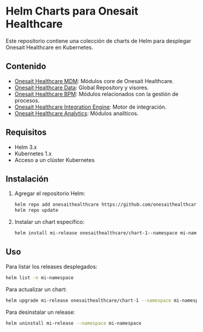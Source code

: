 # Helm Charts para Onesait Healthcare

Este repositorio contiene una colección de charts de Helm para desplegar Onesait Healthcare en Kubernetes.

## Contenido

- [Onesait Healthcare MDM](onesaithealthcare-mdm-chart/): Módulos core de Onesait Healthcare.
- [Onesait Healthcare Data](onesaithealthcare-data-chart/): Global Repository y visores.
- [Onesait Healthcare BPM](onesaithealthcare-bpm-chart/): Módulos relacionados con la gestión de procesos.
- [Onesait Healthcare Integration Engine](onesaithealthcare-iengine-chart/): Motor de integración.
- [Onesait Healthcare Analytics](onesaithealthcare-analytics-chart/): Módulos analíticos.


## Requisitos

- Helm 3.x
- Kubernetes 1.x
- Acceso a un clúster Kubernetes

## Instalación

1. Agregar el repositorio Helm:
   ```sh
   helm repo add onesaithealthcare https://github.com/onesaithealthcare/onesaithealthcare-charts
   helm repo update
   ```

2. Instalar un chart específico:
   ```sh
   helm install mi-release onesaithealthcare/chart-1--namespace mi-namespace
   ```

## Uso

Para listar los releases desplegados:
```sh
helm list -n mi-namespace
```

Para actualizar un chart:
```sh
helm upgrade mi-release onesaithealthcare/chart-1 --namespace mi-namespace
```

Para desinstalar un release:
```sh
helm uninstall mi-release --namespace mi-namespace
```


